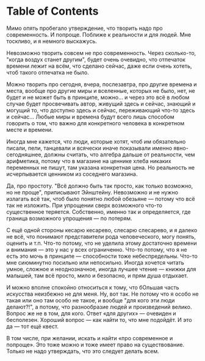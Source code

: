 
# Table of Contents



<div class="preview" id="org398ac6c">

</div>

Мимо опять пробегало утверждение, что творить надо про современность. И попроще. Поближе к реальности и для людей. Мне тоскливо, и я немного выскажусь.

Невозможно творить совсем не про современность. Через сколько-то, "когда воздух станет другим", будет очень очевидно, что отпечаток времени лежит на всём, что сделано сейчас, даже если очень хотеть, чтоб такого отпечатка не было.

Можно творить про сегодня, вчера, послезавтра, про другие времена и места, вообще про другие миры и вселенные, которых не было, нет, не будет и не может быть в принципе, можно&#x2026; и через это всё в любом случае будет просвечивать автор, живущий здесь и сейчас, знающий и могущий то, что доступно здесь и сейчас, переживающий что-то здесь и сейчас&#x2026; Любые миры и времена будут всего лишь способом говорить о том, что важно для конкретного человека в конкретном месте и времени.

Иногда мне кажется, что люди, которые хотят, чтоб им обязательно писали, пели, танцевали и всячески иначе показывали именно явно-сегодняшнее, должны считать, что алгебра дальше от реальности, чем арифметика, потому что в магазине на ценнике хлеба никаких переменных не пишут, там указана конкретная цена. Но реальность не исчерпывается ценником из соседнего магазина.

Да, про простоту. "Всё должно быть так просто, как только возможно, но не проще", приписывают Эйнштейну. Невозможно и не нужно излагать всё так, чтоб было понятно любой обезьяне — потому что всё так не изложить. При упрощении сверх возможного что-то существенное теряется. Собственно, именно так и определяется, где граница возможного упрощения — по потерям. 

С ещё одной стороны кесарю кесарево, слесарю слесарево, и я далеко не всё, что понимают представители рода человеческого, могу понять, оценить и т.п. Что-то потому, что не уделила этому достаточно времени и внимания — это у нас у всех ограниченно. Что-то потому, что я не есть это мочь в принципе — способности тоже небеспредельны. Что-то мне сиюминутно посильно или непосильно. Иногда хочется читать умное, сложное и неоднозначное, иногда лучшее чтение — книжки для малышей, там всё просто, мило и безопасно, и прям душа отдыхает.

И можно вполне спокойно относиться к тому, что бОльшая часть искусства неизбежно не для меня. Ну, вот так. Не потому что я особо не такая или оно там особо не такое, и вообще "для кого эти люди делают?!", а потому, что разнообразие людей и произведений велико. Вопрос же не в том, для кого. Ответ «для других» — очевиден и бесполезен. Хороший вопрос — как найти то, что мне подойдёт. И это да — тот ещё квест.

В том числе, при желании, искать и найти «про современное и попроще». Это тоже можно и тоже имеет право на существование. Только не надо утверждать, что это следует делать всем.

